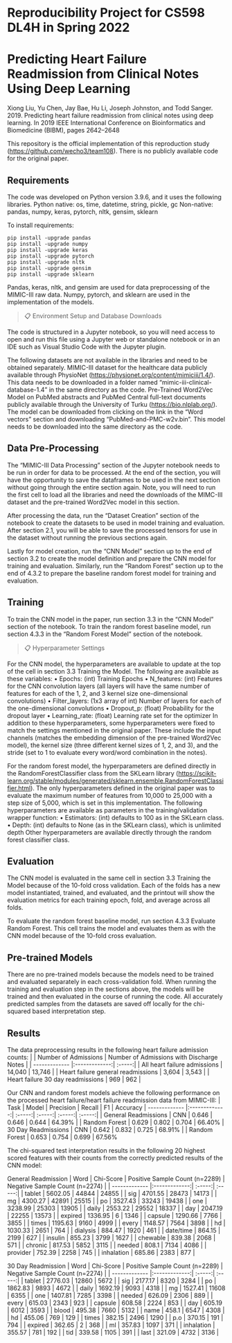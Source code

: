 # Reproducibility Project for CS598 DL4H in Spring 2022 
# Predicting Heart Failure Readmission from Clinical Notes Using Deep Learning
Xiong Liu, Yu Chen, Jay Bae, Hu Li, Joseph Johnston, and Todd Sanger. 2019. Predicting heart failure readmission from clinical notes using deep learning. In 2019 IEEE International Conference on Bioinformatics and Biomedicine (BIBM), pages 2642–2648

This repository is the official implementation of this reproduction study (https://github.com/wecho3/team108). 
There is no publicly available code for the original paper. 

## Requirements

The code was developed on Python version 3.9.6, and it uses the following libraries.
Python native: os, time, datetime, string, pickle, gc
Non-native: pandas, numpy, keras, pytorch, nltk, gensim, sklearn

To install requirements:

```setup
pip install -upgrade pandas
pip install -upgrade numpy
pip install -upgrade keras
pip install -upgrade pytorch
pip install -upgrade nltk
pip install -upgrade gensim
pip install -upgrade sklearn
```

Pandas, keras, nltk, and gensim are used for data preprocessing of the MIMIC-III raw data. 
Numpy, pytorch, and sklearn are used in the implementation of the models.

>📋  Environment Setup and Database Downloads

The code is structured in a Jupyter notebook, so you will need access to open and run this file using a Jupyter web or standalone notebook or in an IDE such as Visual Studio Code with the Jupyter plugin. 

The following datasets are not available in the libraries and need to be obtained separately. 
MIMIC-III dataset for the healthcare data publicly available through PhysioNet (https://physionet.org/content/mimiciii/1.4/). This data needs to be downloaded in a folder named “mimic-iii-clinical-database-1.4” in the same directory as the code. 
Pre-Trained Word2Vec Model on PubMed abstracts and PubMed Central full-text documents publicly available through the University of Turku (https://bio.nlplab.org/). The model can be downloaded from clicking on the link in the “Word vectors” section and downloading “PubMed-and-PMC-w2v.bin”. This model needs to be downloaded into the same directory as the code. 

## Data Pre-Processing
The “MIMIC-III Data Processing” section of the Jupyter notebook needs to be run in order for data to be processed. At the end of the section, you will have the opportunity to save the dataframes to be used in the next section without going through the entire section again. Note, you will need to run the first cell to load all the libraries and need the downloads of the MIMC-III dataset and the pre-trained Word2Vec model in this section. 

After processing the data, run the “Dataset Creation” section of the notebook to create the datasets to be used in model training and evaluation. After section 2.1, you will be able to save the processed tensors for use in the dataset without running the previous sections again. 

Lastly for model creation, run the “CNN Model” section up to the end of section 3.2 to create the model definition and prepare the CNN model for training and evaluation. Similarly, run the “Random Forest” section up to the end of 4.3.2 to prepare the baseline random forest model for training and evaluation. 

## Training

To train the CNN model in the paper, run section 3.3 in the “CNN Model” section of the notebook. 
To train the random forest baseline model, run section 4.3.3 in the “Random Forest Model” section of the notebook. 

>📋  Hyperparameter Settings

For the CNN model, the hyperparameters are available to update at the top of the cell in section 3.3 Training the Model. The following are available as these variables: 
•	Epochs: (int) Training Epochs
•	N_features: (int) Features for the CNN convolution layers (all layers will have the same number of features for each of the 1, 2, and 3 kernel size one-dimensional convolutions)
•	Filter_layers: (1x3 array of int) Number of layers for each of the one-dimensional convolutions
•	Dropout_p: (float) Probability for the dropout layer
•	Learning_rate: (float) Learning rate set for the optimizer
In addition to these hyperparameters, some hyperparameters were fixed to match the settings mentioned in the original paper. These include the input channels (matches the embedding dimension of the pre-trained Word2Vec model), the kernel size (three different kernel sizes of 1, 2, and 3), and the stride (set to 1 to evaluate every word/word combination in the notes). 

For the random forest model, the hyperparameters are defined directly in the RandomForestClassifier class from the SKLearn library (https://scikit-learn.org/stable/modules/generated/sklearn.ensemble.RandomForestClassifier.html). The only hyperparameters defined in the original paper was to evaluate the maximum number of features from 10,000 to 25,000 with a step size of 5,000, which is set in this implementation. 
The following hyperparameters are available as parameters in the training/validation wrapper function:
•	Estimators: (int) defaults to 100 as in the SKLearn class. 
•	Depth: (int) defaults to None (as in the SKLearn class), which is unlimited depth
Other hyperparameters are available directly through the random forest classifier class. 

## Evaluation

The CNN model is evaluated in the same cell in section 3.3 Training the Model because of the 10-fold cross validation. Each of the folds has a new model instantiated, trained, and evaluated, and the printout will show the evaluation metrics for each training epoch, fold, and average across all folds. 

To evaluate the random forest baseline model, run section 4.3.3 Evaluate Random Forest. This cell trains the model and evaluates them as with the CNN model because of the 10-fold cross evaluation. 

## Pre-trained Models

There are no pre-trained models because the models need to be trained and evaluated separately in each cross-validation fold. When running the training and evaluation step in the sections above, the models will be trained and then evaluated in the course of running the code. All accurately predicted samples from the datasets are saved off locally for the chi-squared based interpretation step. 

## Results
The data preprocessing results in the following heart failure admission counts:
| | Number of Admissions  | Number of Admissions with Discharge Notes  |
| ------------- |:-------------:| :-----:|
| All heart failure admissions | 14,040 | 13,746 |
| Heart failure general readmissions | 3,604 | 3,543 |
| Heart failure 30 day readmissions | 969 | 962 |

Our CNN and random forest models achieve the following performance on the processed heart failure/heart failure readmission data from MIMIC-III:
| Task | Model | Precision | Recall | F1 | Accuracy
| ------------- |:-------------:| :-----:| :-----:| :-----:| :-----:|
| General Readmissions | CNN | 0.646 | 0.646 | 0.644 | 64.39%
| | Random Forest | 0.629 | 0.802 | 0.704 | 66.40%
| 30 Day Readmissions | CNN | 0.642 | 0.832 | 0.725 | 68.91%
| | Random Forest | 0.653 | 0.754 | 0.699 | 67.56%

The chi-squared test interpretation results in the following 20 highest scored features with their counts from the correctly predicted results of the CNN model:

General Readmission 
| Word | Chi-Score | Positive Sample Count (n=2289) | Negative Sample Count (n=2274) |
| ------------- |:-------------:| :-----:| :-----:| 
| tablet | 5602.05 | 44844 | 24855 |
| sig | 4701.55 | 28473 | 14173 |
| mg | 4300.27 | 42891 | 25515 |
| po | 3527.43 | 33243 | 19438 |
| one | 3238.99 | 25303 | 13905 |
| daily | 2553.22 | 29552 | 18337 |
| day | 2047.19 | 22255 | 13573 |
| expired | 1336.95 | 6 | 1346 |
| capsule | 1290.66 | 7766 | 3855 |
| times | 1195.63 | 9160 | 4999 |
| every | 1148.57 | 7564 | 3898 |
| hd | 1030.33 | 2651 | 764 |
| dialysis | 884.47 | 1920 | 461 |
| date/time | 864.15 | 2199 | 627 |
| insulin | 855.23 | 3799 | 1627 |
| chewable | 839.38 | 2068 | 571 |
| chronic | 817.53 | 5852 | 3115 |
| needed | 808.1 | 7134 | 4086 |
| provider | 752.39 | 2258 | 745 |
| inhalation | 685.86 | 2383 | 877 |

30 Day Readmission 
| Word | Chi-Score | Positive Sample Count (n=2289) | Negative Sample Count (n=2274) |
| ------------- |:-------------:| :-----:| :-----:| 
| tablet | 2776.03 | 12860 | 5672 |
| sig | 2177.17 | 8320 | 3284 |
| po | 1862.83 | 9893 | 4672 |
| daily | 1692.19 | 9093 | 4318 |
| mg | 1527.41 | 11608 | 6355 |
| one | 1407.81 | 7285 | 3398 |
| needed | 626.09 | 2306 | 889 |
| every | 615.03 | 2343 | 923 |
| capsule | 608.58 | 2224 | 853 |
| day | 605.19 | 6012 | 3593 |
| blood | 495.38 | 7660 | 5132 |
| name | 458.1 | 6547 | 4308 |
| hd | 455.06 | 769 | 129 |
| times | 382.15 | 2496 | 1290 |
| p.o | 370.15 | 191 | 794 |
| expired | 362.65 | 2 | 368 |
| ml | 357.83 | 1097 | 371 |
| inhalation | 355.57 | 781 | 192 |
| tid | 339.58 | 1105 | 391 |
| last | 321.09 | 4732 | 3136 |


